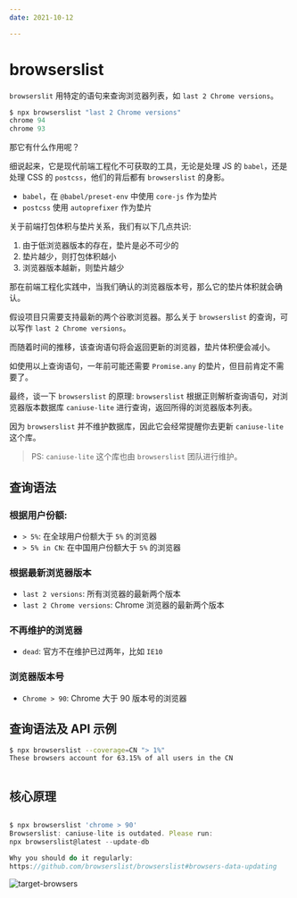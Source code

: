```yaml
---
date: 2021-10-12

---
```


# browserslist

`browserslit` 用特定的语句来查询浏览器列表，如 `last 2 Chrome versions`。

``` js
$ npx browserslist "last 2 Chrome versions"
chrome 94
chrome 93
```

那它有什么作用呢？

细说起来，它是现代前端工程化不可获取的工具，无论是处理 JS 的 `babel`，还是处理 CSS 的 `postcss`，他们的背后都有 `browserslist` 的身影。

+ `babel`，在 `@babel/preset-env` 中使用 `core-js` 作为垫片
+ `postcss` 使用 `autoprefixer` 作为垫片

关于前端打包体积与垫片关系，我们有以下几点共识:

1. 由于低浏览器版本的存在，垫片是必不可少的
2. 垫片越少，则打包体积越小
3. 浏览器版本越新，则垫片越少

那在前端工程化实践中，当我们确认的浏览器版本号，那么它的垫片体积就会确认。

假设项目只需要支持最新的两个谷歌浏览器。那么关于 `browserslist` 的查询，可以写作 `last 2 Chrome versions`。

而随着时间的推移，该查询语句将会返回更新的浏览器，垫片体积便会减小。

如使用以上查询语句，一年前可能还需要 `Promise.any` 的垫片，但目前肯定不需要了。

最终，谈一下 `browserslist` 的原理: `browserslist` 根据正则解析查询语句，对浏览器版本数据库 `caniuse-lite` 进行查询，返回所得的浏览器版本列表。

因为 `browserslist` 并不维护数据库，因此它会经常提醒你去更新 `caniuse-lite` 这个库。

> PS: `caniuse-lite` 这个库也由 `browserslist` 团队进行维护。

## 查询语法

### 根据用户份额:

+ `> 5%`: 在全球用户份额大于 `5%` 的浏览器
+ `> 5% in CN`: 在中国用户份额大于 `5%` 的浏览器

### 根据最新浏览器版本

+ `last 2 versions`: 所有浏览器的最新两个版本
+ `last 2 Chrome versions`: Chrome 浏览器的最新两个版本

### 不再维护的浏览器

+ `dead`: 官方不在维护已过两年，比如 `IE10`

### 浏览器版本号

+ `Chrome > 90`: Chrome 大于 90 版本号的浏览器

## 查询语法及 API 示例

``` bash
$ npx browserslist --coverage=CN "> 1%"      
These browsers account for 63.15% of all users in the CN
```

``` bash
```

## 核心原理

``` js

```

``` js
$ npx browserslist 'chrome > 90'
Browserslist: caniuse-lite is outdated. Please run:
npx browserslist@latest --update-db

Why you should do it regularly:
https://github.com/browserslist/browserslist#browsers-data-updating
```

![target-browsers](https://cdn.jsdelivr.net/gh/shfshanyue/assets@master/src/target-browsers.6y0ifvj0r1k0.png)
